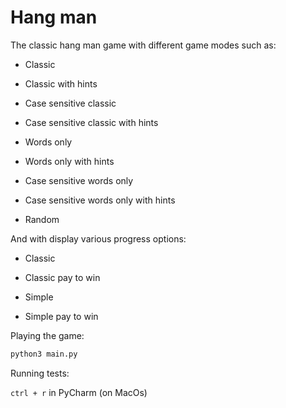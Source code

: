 # Hang man

The classic hang man game with different game modes such as:
* Classic
* Classic with hints
* Case sensitive classic
* Case sensitive classic with hints


* Words only
* Words only with hints
* Case sensitive words only
* Case sensitive words only with hints


* Random

And with display various progress options:
* Classic
* Classic pay to win


* Simple
* Simple pay to win

Playing the game:
```bash
python3 main.py
```

Running tests:
 
 `ctrl + r` in PyCharm (on MacOs)
